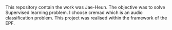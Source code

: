 This repository contain the work was Jae-Heun. The objective was to solve Supervised learning problem. 
I choose cremad which is an audio classification problem.
This project was realised within the framework of the EPF.

